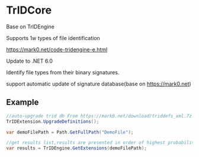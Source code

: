 TrIDCore
=================

Base on TrIDEngine 

Supports 1w types of file identification

https://mark0.net/code-tridengine-e.html

Update to .NET 6.0

Identify file types from their binary signatures.

support automatic update of signature database(base on https://mark0.net)

## Example

```C#
//auto-upgrade trid db From https://mark0.net/download/triddefs_xml.7z
TrIDExtension.UpgradeDefinitions();

var demoFilePath = Path.GetFullPath("DemoFile");

//get results list,results are presented in order of highest probability.
var results = TrIDEngine.GetExtensions(demoFilePath);
```
